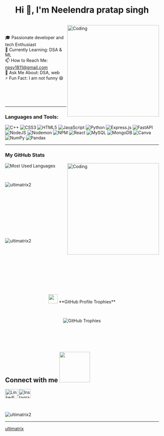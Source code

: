 <h1 align="center">Hi 👋, I'm Neelendra pratap singh</h1>

<p align="left"> 
  <a href="https://twitter.com/" target="blank">
    <img src="https://img.shields.io/twitter/follow/?logo=twitter&style=for-the-badge" alt="" />
  </a> 
</p>

<img align="right" alt="Coding" width="300" src="https://i.pinimg.com/originals/81/17/8b/81178b47a8598f0c81c4799f2cdd4057.gif">

<br>

🎓  Passionate developer and tech Enthusiast </br>
🌱 Currently Learning: DSA & ML </br>
📫 How to Reach Me: npsy1811@gmail.com</br>
💬 Ask Me About: DSA, web</br>
⚡ Fun Fact: I am not funny 😄</br>


<br><br><br>

---

<h3 align="left">Languages and Tools:</h3>
<p align="left">
  <img src="https://img.shields.io/badge/c++-%2300599C.svg?style=for-the-badge&logo=c%2B%2B&logoColor=white" alt="C++"/>
  <img src="https://img.shields.io/badge/css3-%231572B6.svg?style=for-the-badge&logo=css3&logoColor=white" alt="CSS3"/>
  <img src="https://img.shields.io/badge/html5-%23E34F26.svg?style=for-the-badge&logo=html5&logoColor=white" alt="HTML5"/>
  <img src="https://img.shields.io/badge/javascript-%23323330.svg?style=for-the-badge&logo=javascript&logoColor=%23F7DF1E" alt="JavaScript"/>
  <img src="https://img.shields.io/badge/python-3670A0?style=for-the-badge&logo=python&logoColor=ffdd54" alt="Python"/>
  <img src="https://img.shields.io/badge/express.js-%23404d59.svg?style=for-the-badge&logo=express&logoColor=%2361DAFB" alt="Express.js"/>
  <img src="https://img.shields.io/badge/FastAPI-005571?style=for-the-badge&logo=fastapi" alt="FastAPI"/>
  <img src="https://img.shields.io/badge/node.js-6DA55F?style=for-the-badge&logo=node.js&logoColor=white" alt="NodeJS"/>
  <img src="https://img.shields.io/badge/NODEMON-%23323330.svg?style=for-the-badge&logo=nodemon&logoColor=%BBDEAD" alt="Nodemon"/>
  <img src="https://img.shields.io/badge/NPM-%23CB3837.svg?style=for-the-badge&logo=npm&logoColor=white" alt="NPM"/>
  <img src="https://img.shields.io/badge/react-%2320232a.svg?style=for-the-badge&logo=react&logoColor=%2361DAFB" alt="React"/>
  <img src="https://img.shields.io/badge/mysql-4479A1.svg?style=for-the-badge&logo=mysql&logoColor=white" alt="MySQL"/>
  <img src="https://img.shields.io/badge/MongoDB-%234ea94b.svg?style=for-the-badge&logo=mongodb&logoColor=white" alt="MongoDB"/>
  <img src="https://img.shields.io/badge/Canva-%2300C4CC.svg?style=for-the-badge&logo=Canva&logoColor=white" alt="Canva"/>
  <img src="https://img.shields.io/badge/numpy-%23013243.svg?style=for-the-badge&logo=numpy&logoColor=white" alt="NumPy"/>
  <img src="https://img.shields.io/badge/pandas-%23150458.svg?style=for-the-badge&logo=pandas&logoColor=white" alt="Pandas"/>
</p>

---

<h3>My GitHub Stats</h3>

<img align="right" alt="Coding" width="300" src="https://cdn.dribbble.com/users/1277312/screenshots/14733298/media/39b1045e593737587dd60e42c8422d1f.gif">

<!-- ✅ ADDED: Most Used Languages -->

<p align="left">
  <img src="https://github-readme-stats.vercel.app/api/top-langs/?username=ultimatrix2&theme=dark&hide_border=false&include_all_commits=true&count_private=true&layout=compact" alt="Most Used Languages" />
</p>


<br>

<!-- GitHub Stats -->
<p><img align="left" src="https://github-readme-stats.vercel.app/api?username=ultimatrix2&show_icons=true&theme=dark&locale=en" alt="ultimatrix2" /></p>

<br><br><br><br><br><br><br><br><br><br>

<!-- GitHub Streak -->
<p><img align="left" src="https://github-readme-streak-stats.herokuapp.com/?user=ultimatrix2&theme=dark" alt="ultimatrix2" /></p>

<br><br><br><br><br><br><br><br><br><br>
<p align="center">
  <img src="https://media.giphy.com/media/QaMcXSekUWx7aogAUr/giphy.gif" width="30" />&nbsp;**GitHub Profile Trophies**
</p>
<br>
<p align="center">
  <img src="https://github-profile-trophy.vercel.app/?username=ultimatrix2&theme=juicyfresh&no-bg=true" alt="GitHub Trophies" />
</p>
<br><br><br>




<h2> Connect with me <img src='https://raw.githubusercontent.com/ShahriarShafin/ShahriarShafin/main/Assets/handshake.gif' width="100px"> </h2>

<p align="left">
  <a href="https://www.linkedin.com/in/neelendra-pratap/" target="blank">
    <img align="center" src="https://raw.githubusercontent.com/rahuldkjain/github-profile-readme-generator/master/src/images/icons/Social/linked-in-alt.svg" alt="LinkedIn" height="30" width="40" />
 
  </a>

  <a href="https://www.instagram.com/neelendra_pratap/" target="blank">
    <img align="center" src="https://raw.githubusercontent.com/rahuldkjain/github-profile-readme-generator/master/src/images/icons/Social/instagram.svg" alt="Instagram" height="30" width="40" />
  </a>
</p>

<br>

<p align="left">
  <img src="https://komarev.com/ghpvc/?username=ultimatrix2&label=Profile%20views&color=0e75b6&style=flat" alt="ultimatrix2" />
</p>

---

[ultimatrix](https://github.com/ultimatrix2)


